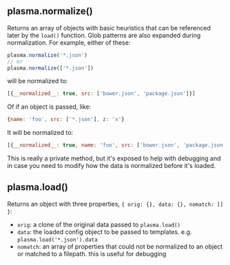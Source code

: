 ## plasma.normalize()

Returns an array of objects with basic heuristics that can be referenced later by the `load()` function. Glob patterns are also expanded during normalization. For example, either of these:

```js
plasma.normalize('*.json')
// or
plasma.normalize(['*.json'])
```
will be normalized to:

```js
[{__normalized__: true, src: ['bower.json', 'package.json']}]
```
Of if an object is passed, like:

```js
{name: 'foo', src: ['*.json'], z: 'x'}
```
It will be normalized to:

```js
[{__normalized__: true, name: 'foo', src: ['bower.json', 'package.json'], z: 'x'}]
```

This is really a private method, but it's exposed to help with debugging and in case you need to modify how the data is normalized before it's loaded.


## plasma.load()

Returns an object with three properties, `{ orig: {}, data: {}, nomatch: [] }`:

* `orig`: a clone of the original data passed to `plasma.load()`
* `data`: the loaded config object to be passed to templates. e.g. `plasma.load('*.json').data`
* `nomatch`: an array of properties that could not be normalized to an object or matched to a filepath. this is useful for debugging
